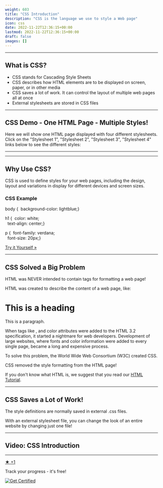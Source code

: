 ```yaml
---
weight: 603
title: "CSS Introduction"
description: "CSS is the language we use to style a Web page"
icon: css
date: 2022-11-22T12:36:15+00:00
lastmod: 2022-11-22T12:36:15+00:00
draft: false
images: []
---
```

___

## What is CSS?

-   CSS stands for Cascading Style Sheets
-   CSS describes how HTML elements are to be displayed on screen, paper, or in other media
-   CSS saves a lot of work. It can control the layout of multiple web pages all at once
-   External stylesheets are stored in CSS files

___

## CSS Demo - One HTML Page - Multiple Styles!

Here we will show one HTML page displayed with four different stylesheets. Click on the "Stylesheet 1", "Stylesheet 2", "Stylesheet 3", "Stylesheet 4" links below to see the different styles:

___

___

## Why Use CSS?

CSS is used to define styles for your web pages, including the design, layout and variations in display for different devices and screen sizes.

### CSS Example

body {  background-color: lightblue;}

h1 {  color: white;  
  text-align: center;}

p {  font-family: verdana;  
  font-size: 20px;}

[Try it Yourself »](https://www.w3schools.com/css/tryit.asp?filename=trycss_intro)

___

## CSS Solved a Big Problem

HTML was NEVER intended to contain tags for formatting a web page!

HTML was created to describe the content of a web page, like:

<h1>This is a heading</h1>

<p>This is a paragraph.</p>

When tags like <font>, and color attributes were added to the HTML 3.2 specification, it started a nightmare for web developers. Development of large websites, where fonts and color information were added to every single page, became a long and expensive process.

To solve this problem, the World Wide Web Consortium (W3C) created CSS.

CSS removed the style formatting from the HTML page!

If you don't know what HTML is, we suggest that you read our [HTML Tutorial](https://www.w3schools.com/html/default.asp).

___

## CSS Saves a Lot of Work!

The style definitions are normally saved in external .css files.

With an external stylesheet file, you can change the look of an entire website by changing just one file!

___

## Video: CSS Introduction

[](https://youtu.be/AGDDdsiZ0Ko&list=PLP9IO4UYNF0UCaUSF3XNZ1U9f01E5h5PM)  

___

[★ +1](https://profile.w3schools.com/log-in "Your W3Schools Profile")

Track your progress - it's free!

   [![Get Certified](https://www.w3schools.com/images/img_deal_up_300.png)](https://campus.w3schools.com/collections/todays-deals)